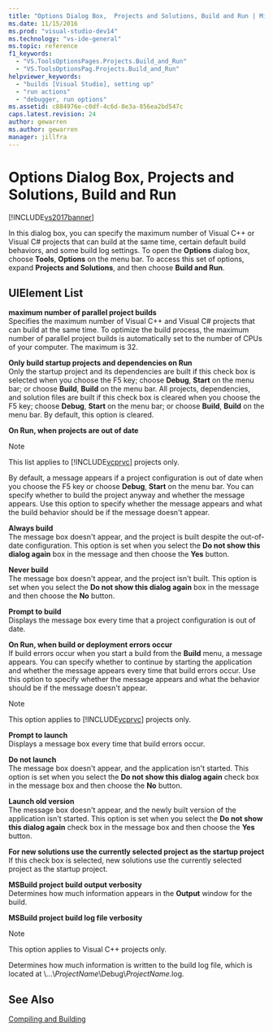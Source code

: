 ```yaml
---
title: "Options Dialog Box,  Projects and Solutions, Build and Run | Microsoft Docs"
ms.date: 11/15/2016
ms.prod: "visual-studio-dev14"
ms.technology: "vs-ide-general"
ms.topic: reference
f1_keywords: 
  - "VS.ToolsOptionsPages.Projects.Build_and_Run"
  - "VS.ToolsOptionsPag.Projects.Build_and_Run"
helpviewer_keywords: 
  - "builds [Visual Studio], setting up"
  - "run actions"
  - "debugger, run options"
ms.assetid: c884976e-c0df-4c6d-8e3a-856ea2bd547c
caps.latest.revision: 24
author: gewarren
ms.author: gewarren
manager: jillfra
---
```

# Options Dialog Box,  Projects and Solutions, Build and Run
[!INCLUDE[vs2017banner](../../includes/vs2017banner.md)]

In this dialog box, you can specify the maximum number of Visual C++ or Visual C# projects that can build at the same time, certain default build behaviors, and some build log settings. To open the **Options** dialog box, choose **Tools**, **Options** on the menu bar. To access this set of options, expand **Projects and Solutions**, and then choose **Build and Run**.  
  
## UIElement List  
 **maximum number of parallel project builds**  
 Specifies the maximum number of Visual C++ and Visual C# projects that can build at the same time. To optimize the build process, the maximum number of parallel project builds is automatically set to the number of CPUs of your computer. The maximum is 32.  
  
 **Only build startup projects and dependencies on Run**  
 Only the startup project and its dependencies are built if this check box is selected when you choose the F5 key; choose **Debug**, **Start** on the menu bar; or choose **Build**, **Build** on the menu bar. All projects, dependencies, and solution files are built if this check box is cleared when you choose the F5 key; choose **Debug**, **Start** on the menu bar; or choose **Build**, **Build** on the menu bar. By default, this option is cleared.  
  
 **On Run, when projects are out of date**  
 > [!NOTE]
>  This list applies to [!INCLUDE[vcprvc](../../includes/vcprvc-md.md)] projects only.  
  
 By default, a message appears if a project configuration is out of date when you choose the F5 key or choose **Debug**, **Start** on the menu bar. You can specify whether to build the project anyway and whether the message appears. Use this option to specify whether the message appears and what the build behavior should be if the message doesn't appear.  
  
 **Always build**  
 The message box doesn't appear, and the project is built despite the out-of-date configuration. This option is set when you select the **Do not show this dialog again** box in the message and then choose the **Yes** button.  
  
 **Never build**  
 The message box doesn't appear, and the project isn't built. This option is set when you select the **Do not show this dialog again** box in the message and then choose the **No** button.  
  
 **Prompt to build**  
 Displays the message box every time that a project configuration is out of date.  
  
 **On Run, when build or deployment errors occur**  
 If build errors occur when you start a build from the **Build** menu, a message appears. You can specify whether to continue by starting the application and whether the message appears every time that build errors occur. Use this option to specify whether the message appears and what the behavior should be if the message doesn't appear.  
  
> [!NOTE]
>  This option applies to [!INCLUDE[vcprvc](../../includes/vcprvc-md.md)] projects only.  
  
 **Prompt to launch**  
 Displays a message box every time that build errors occur.  
  
 **Do not launch**  
 The message box doesn't appear, and the application isn't started. This option is set when you select the **Do not show this dialog again** check box in the message box and then choose the **No** button.  
  
 **Launch old version**  
 The message box doesn't appear, and the newly built version of the application isn't started. This option is set when you select the **Do not show this dialog again** check box in the message box and then choose the **Yes** button.  
  
 **For new solutions use the currently selected project as the startup project**  
 If this check box is selected, new solutions use the currently selected project as the startup project.  
  
 **MSBuild project build output verbosity**  
 Determines how much information appears in the **Output** window for the build.  
  
 **MSBuild project build log file verbosity**  
 > [!NOTE]
>  This option applies to Visual C++ projects only.  
  
 Determines how much information is written to the build log file, which is located at \\...\\*ProjectName*\Debug\\*ProjectName*.log.  
  
## See Also  
 [Compiling and Building](../../ide/compiling-and-building-in-visual-studio.md)
